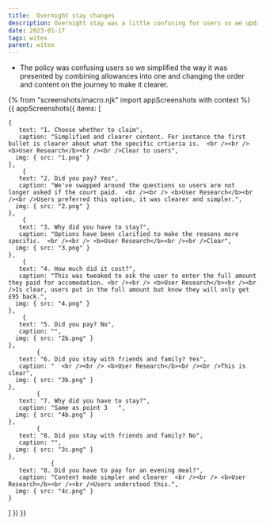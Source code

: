 ```yaml
---
title:  Overnight stay changes
description: Overnight stay was a little confusing for users so we updated the content and journey to make it clearer
date: 2023-01-17
tags: witex
parent: witex
---
```


* The policy was confusing users so we simplified the way it was presented by combining allowances into one and changing the order and content on the journey to make it clearer.


<!-- ## User needs

<b>As a prosecuter </b>
I need to find a case<br />

<b>As a prosecuter </b>
I need to do the thing<br /> -->



{% from "screenshots/macro.njk" import appScreenshots with context %}
{{ appScreenshots({
  items: [

    {
       text: "1. Choose whether to claim",
       caption: "Simplified and clearer content. For instance the first bullet is clearer about what the specific crtieria is.  <br /><br /> <b>User Research</b><br /><br />Clear to users",
      img: { src: "1.png" }
    },
        {
       text: "2. Did you pay? Yes",
       caption: "We've swapped around the questions so users are not longer asked if the court paid.  <br /><br /> <b>User Research</b><br /><br />Users preferred this option, it was clearer and simpler.",
      img: { src: "2.png" }
    },
        {
       text: "3. Why did you have to stay?",
       caption: "Options have been clarified to make the reasons more specific.  <br /><br /> <b>User Research</b><br /><br />Clear",
      img: { src: "3.png" }
    },
        {
       text: "4. How much did it cost?",
       caption: "This was tweaked to ask the user to enter the full amount they paid for accomodation. <br /><br /> <b>User Research</b><br /><br />Is clear, users put in the full amount but know they will only get £95 back.",
      img: { src: "4.png" }
    },
        {
       text: "5. Did you pay? No",
       caption: "",
      img: { src: "2b.png" }
    },
            {
       text: "6. Did you stay with friends and family? Yes",
       caption: "  <br /><br /> <b>User Research</b><br /><br />This is clear",
      img: { src: "3b.png" }
    },
            {
       text: "7. Why did you have to stay?",
       caption: "Same as point 3   ",
      img: { src: "4b.png" }
    },
            {
       text: "8. Did you stay with friends and family? No",
       caption: "",
      img: { src: "3c.png" }
    },
                {
       text: "8. Did you have to pay for an evening meal?",
       caption: "Content made simpler and clearer  <br /><br /> <b>User Research</b><br /><br />Users understood this.",
      img: { src: "4c.png" }
    }
       
        
          
  ]
}) }}



<!-- ## User research -->